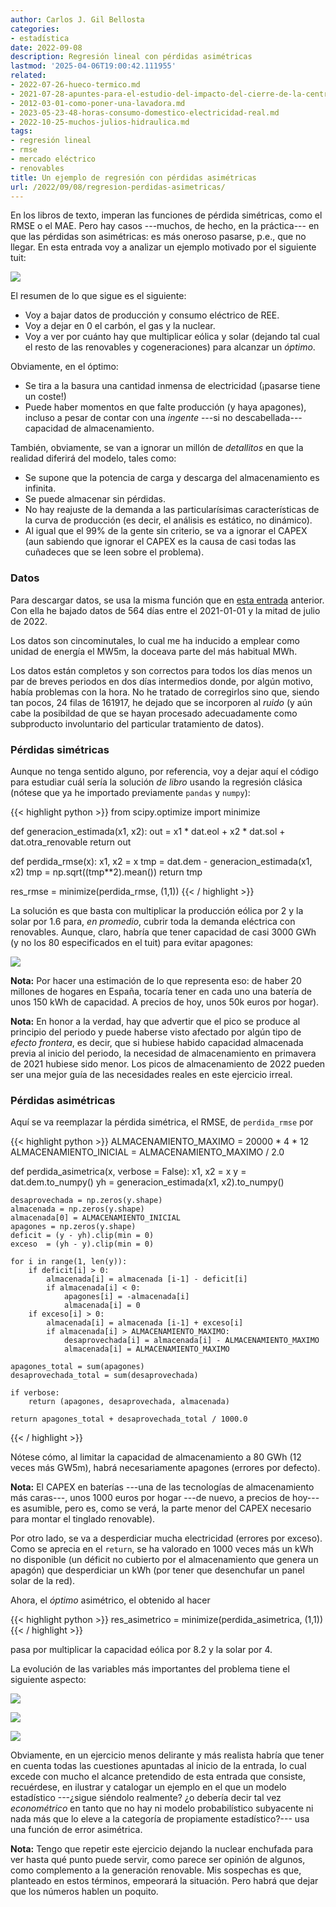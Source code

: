 ```yaml
---
author: Carlos J. Gil Bellosta
categories:
- estadística
date: 2022-09-08
description: Regresión lineal con pérdidas asimétricas
lastmod: '2025-04-06T19:00:42.111955'
related:
- 2022-07-26-hueco-termico.md
- 2021-07-28-apuntes-para-el-estudio-del-impacto-del-cierre-de-la-central-nuclear-de-garona-en-el-precio-de-la-electricidad-en-espana.md
- 2012-03-01-como-poner-una-lavadora.md
- 2023-05-23-48-horas-consumo-domestico-electricidad-real.md
- 2022-10-25-muchos-julios-hidraulica.md
tags:
- regresión lineal
- rmse
- mercado eléctrico
- renovables
title: Un ejemplo de regresión con pérdidas asimétricas
url: /2022/09/08/regresion-perdidas-asimetricas/
---
```


En los libros de texto, imperan las funciones de pérdida simétricas, como el RMSE o el MAE. Pero hay casos ---muchos, de hecho, en la práctica--- en que las pérdidas son asimétricas: es más oneroso pasarse, p.e., que no llegar. En esta entrada voy a analizar un ejemplo motivado por el siguiente tuit:

![](/wp-uploads/2022/09/tuit-energia-renovable.png#center)

El resumen de lo que sigue es el siguiente:

* Voy a bajar datos de producción y consumo eléctrico de REE.
* Voy a dejar en 0 el carbón, el gas y la nuclear.
* Voy a ver por cuánto hay que multiplicar eólica y solar (dejando tal cual el resto de las renovables y cogeneraciones) para alcanzar un _óptimo_.

Obviamente, en el óptimo:

* Se tira a la basura una cantidad inmensa de electricidad (¡pasarse tiene un coste!)
* Puede haber momentos en que falte producción (y haya apagones), incluso a pesar de contar con una _ingente_ ---si no descabellada--- capacidad de almacenamiento.

También, obviamente, se van a ignorar un millón de _detallitos_ en que la realidad diferirá del modelo, tales como:

* Se supone que la potencia de carga y descarga del almacenamiento es infinita.
* Se puede almacenar sin pérdidas.
* No hay reajuste de la demanda a las particularísimas características de la curva de producción (es decir, el análisis es estático, no dinámico).
* Al igual que el 99% de la gente sin criterio, se va a ignorar el CAPEX (aun sabiendo que ignorar el CAPEX es la causa de casi todas las cuñadeces que se leen sobre el problema).

### Datos

Para descargar datos, se usa la misma función que en [esta entrada](/2022/07/26/hueco-termico-kmeans/) anterior. Con ella he bajado datos de 564 días entre el 2021-01-01 y la mitad de julio de 2022.

Los datos son cincominutales, lo cual me ha inducido a emplear como unidad de energía el MW5m, la doceava parte del más habitual MWh.

Los datos están completos y son correctos para todos los días menos un par de breves periodos en dos días intermedios donde, por algún motivo, había problemas con la hora. No he tratado de corregirlos sino que, siendo tan pocos, 24 filas de 161917, he dejado que se incorporen al _ruido_ (y aún cabe la posibildad de que se hayan procesado adecuadamente como subproducto involuntario del particular tratamiento de datos).

### Pérdidas simétricas

Aunque no tenga sentido alguno, por referencia, voy a dejar aquí el código para estudiar cuál sería la solución _de libro_ usando la regresión clásica (nótese que ya he importado previamente `pandas` y `numpy`):

{{< highlight python >}}
from scipy.optimize import minimize

def generacion_estimada(x1, x2):
    out = x1 * dat.eol + x2 * dat.sol + dat.otra_renovable
    return out

def perdida_rmse(x):
    x1, x2 = x
    tmp = dat.dem - generacion_estimada(x1, x2)
    tmp = np.sqrt((tmp**2).mean())
    return tmp

res_rmse = minimize(perdida_rmse, (1,1))
{{< / highlight >}}

La solución es que basta con multiplicar la producción eólica por 2 y la solar por 1.6 para, _en promedio_, cubrir toda la demanda eléctrica con renovables. Aunque, claro, habría que tener capacidad de casi 3000 GWh (y no los 80 especificados en el tuit) para evitar apagones:

![](/wp-uploads/2022/09/requisitos-almacenamiento-energia.png#center)

**Nota:** Por hacer una estimación de lo que representa eso: de haber 20 millones de hogares en España, tocaría tener en cada uno una batería de unos 150 kWh de capacidad. A precios de hoy, unos 50k euros por hogar).

**Nota:** En honor a la verdad, hay que advertir que el pico se produce al principio del periodo y puede haberse visto afectado por algún tipo de _efecto frontera_, es decir, que si hubiese habido capacidad almacenada previa al inicio del periodo, la necesidad de almacenamiento en primavera de 2021 hubiese sido menor. Los picos de almacenamiento de 2022 pueden ser una mejor guía de las necesidades reales en este ejercicio irreal.


### Pérdidas asimétricas

Aquí se va reemplazar la pérdida simétrica, el RMSE, de `perdida_rmse` por

{{< highlight python >}}
ALMACENAMIENTO_MAXIMO = 20000 * 4 * 12
ALMACENAMIENTO_INICIAL = ALMACENAMIENTO_MAXIMO / 2.0

def perdida_asimetrica(x, verbose = False):
    x1, x2 = x
    y  = dat.dem.to_numpy()
    yh = generacion_estimada(x1, x2).to_numpy()

    desaprovechada = np.zeros(y.shape)
    almacenada = np.zeros(y.shape)
    almacenada[0] = ALMACENAMIENTO_INICIAL
    apagones = np.zeros(y.shape)
    deficit = (y - yh).clip(min = 0)
    exceso  = (yh - y).clip(min = 0)

    for i in range(1, len(y)):
        if deficit[i] > 0:
            almacenada[i] = almacenada [i-1] - deficit[i]
            if almacenada[i] < 0:
                apagones[i] = -almacenada[i]
                almacenada[i] = 0
        if exceso[i] > 0:
            almacenada[i] = almacenada [i-1] + exceso[i]
            if almacenada[i] > ALMACENAMIENTO_MAXIMO:
                desaprovechada[i] = almacenada[i] - ALMACENAMIENTO_MAXIMO
                almacenada[i] = ALMACENAMIENTO_MAXIMO

    apagones_total = sum(apagones)
    desaprovechada_total = sum(desaprovechada)

    if verbose:
        return (apagones, desaprovechada, almacenada)

    return apagones_total + desaprovechada_total / 1000.0
{{< / highlight >}}

Nótese cómo, al limitar la capacidad de almacenamiento a 80 GWh (12 veces más GW5m), habrá necesariamente apagones (errores por defecto).

**Nota:** El CAPEX en baterías ---una de las tecnologías de almacenamiento más caras---, unos 1000 euros por hogar ---de nuevo, a precios de hoy--- es asumible, pero es, como se verá, la parte menor del CAPEX necesario para montar el tinglado renovable).

 Por otro lado, se va a desperdiciar mucha electricidad (errores por exceso). Como se aprecia en el `return`, se ha valorado en 1000 veces más un kWh no disponible (un déficit no cubierto por el almacenamiento que genera un apagón) que desperdiciar un kWh (por tener que desenchufar un panel solar de la red).

 Ahora, el _óptimo_ asimétrico, el obtenido al hacer

 {{< highlight python >}}
res_asimetrico = minimize(perdida_asimetrica, (1,1))
{{< / highlight >}}

pasa por multiplicar la capacidad eólica por 8.2 y la solar por 4.

La evolución de las variables más importantes del problema tiene el siguiente aspecto:

![](/wp-uploads/2022/09/asimetrico-energia-almacenada.png#center)

![](/wp-uploads/2022/09/asimetrico-desaprovechada.png#center)

![](/wp-uploads/2022/09/asimetrico-apagones.png#center)

Obviamente, en un ejercicio menos delirante y más realista habría que tener en cuenta todas las cuestiones apuntadas al inicio de la entrada, lo cual excede con mucho el alcance pretendido de esta entrada que consiste, recuérdese, en ilustrar y catalogar un ejemplo en el que un modelo estadístico ---¿sigue siéndolo realmente? ¿o debería decir tal vez _econométrico_ en tanto que no hay ni modelo probabilístico subyacente ni nada más que lo eleve a la categoría de propiamente estadístico?--- usa una función de error asimétrica.

**Nota:** Tengo que repetir este ejercicio dejando la nuclear enchufada para ver hasta qué punto puede servir, como parece ser opinión de algunos, como complemento a la generación renovable. Mis sospechas es que, planteado en estos términos, empeorará la situación. Pero habrá que dejar que los números hablen un poquito.